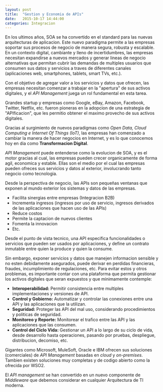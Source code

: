 ```yaml
---
layout: post
title:  "Gestion y Economia de APIs"
date:   2015-10-17 14:44:00
categories: Integracion
---
```


En los ultimos a&ntilde;os, SOA se ha convertido en el standard para las nuevas arquitecturas de aplicacion. Este nuevo paradigma permite a las empresas soportar sus procesos de negocio de manera segura, robusta y escalable. En un contexto digital, cambiante y lleno de incertidumbres, las empresas necesitan expandirse a nuevos mercados y generar lineas de negocio alternativas que permitan cubrir las demandas de multiples usuarios que consumen sus datos y servicios a traves de diferentes canales (aplicaciones web, smartphones, tablets, smart TVs, etc.). 

Con el objetivo de agregar valor a los servicios y datos que ofrecen, las empresas necesitan comenzar a trabajar en la "apertura" de sus activos digitales, y el _API Management_ juega un rol fundamental en esta tarea.

Grandes startup y empresas como Google, eBay, Amazon, Facebook, Twitter, Netflix, etc. fueron pioneras en la adopcion de una estrategia de "APIficacion", que les permitio obtener el maximo provecho de sus activos digitales.

Gracias al surgimiento de nuevos paradigmas como _Open Data, Cloud Computing e Internet Of Things (IoT)_, las empresas han comenzado a cambiar la manera de hacer negocios en Internet, y es lo que conocemos hoy en dia como **Transformacion Digital**.

_API Management_ puede entenderse como la evolucion de SOA, y es el motor gracias al cual, las empresas pueden crecer organicamente de forma agil, economica y estable. Ellas son el medio por el cual las empresas pueden ofreces sus servicios y datos al exterior, involucrando tanto negocio como tecnologia.

Desde la perspectiva de negocio, las APIs son peque&ntilde;as ventanas que exponen al mundo exterior los sistemas y datos de las empresas. 

* Facilita sinergias entre empresas (Integracion B2B)
* Incrementa ingresos (ingresos por uso de servicio, ingresos derivados de las aplicaciones que hacen uso de las APIs)
* Reduce costos
* Permite la captacion de nuevos clientes
* Fomenta la innovacion
* Etc.


Desde el punto de vista tecnico, una API especifica funcionalidades o servicios que pueden ser usados por aplicaciones, y define un contrato inmutable entre quien la produce y quien la consume. 

Sin embargo, exponer servicios y datos que manejen informacion sensible y no esten debidamente asegurados, puede derivar en perdidas financieras, fraudes, incumplimiento de regulaciones, etc. 
Para evitar estos y otros problemas, es importante contar con una plataforma que permita gestionar los activos digitales que seran expuestos y que minimamente contemple:

* **Interoperabilidad:**      Permitir consistencia entre multiples implementaciones y versiones de API.
* **Control y Gobierno:**   	Automatizar y controlar las conexiones entre una API y las aplicaciones que la utilizan.
* **Seguridad:**              Proteger las API del mal uso, considerando procedimientos y politicas de seguridad.
* **Monitoreo y Reporte:**  	Monitorear el  trafico entre las API y las aplicaciones que las consumen.
* **Control del Ciclo Vida:**	Gestionar un API  a lo largo de su ciclo de vida, desde desarrollo hasta operaciones, pasando por pruebas, despliegue, distribucion, decomiso, etc.

Gigantes como Microsoft, MuleSoft, Oracle e IBM ofrecen sus soluciones (comerciales) de _API Management_ basadas en _cloud_ y _on-premises_. Tambien existen soluciones muy completas y de codigo abierto como la ofrecida por WSO2. 

El _API management_ se han convertido en un nuevo componente de _Middleware_ que debemos considerar en cualquier Arquitectura de TI moderna.